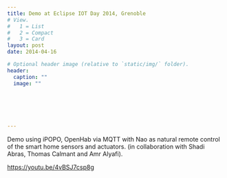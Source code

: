 ```yaml
---
title: Demo at Eclipse IOT Day 2014, Grenoble
# View.
#   1 = List
#   2 = Compact
#   3 = Card
layout: post
date: 2014-04-16

# Optional header image (relative to `static/img/` folder).
header:
  caption: ""
  image: ""

  




---
```

Demo using iPOPO, OpenHab via MQTT with Nao as natural remote control of the smart home sensors and actuators. (in collaboration with Shadi Abras, Thomas Calmant and Amr Alyafi).

https://youtu.be/4vBSJ7csp8g
